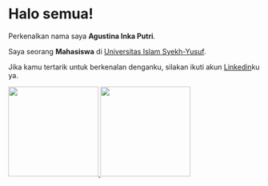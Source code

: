 # Halo semua! 

Perkenalkan nama saya **Agustina Inka Putri**.<br>

Saya seorang **Mahasiswa** di [Universitas Islam Syekh-Yusuf](https://unis.ac.id/).<br>

Jika kamu tertarik untuk berkenalan denganku, silakan ikuti akun [Linkedin](https://www.linkedin.com/in/agustinaofficiall/)ku ya.

<p align="left">
<a href="https://github.com/Agustinaaip">
  <img height="180em" src="https://github-readme-stats-eight-theta.vercel.app/api?username=penuliscode&show_icons=true&theme=algolia&include_all_commits=true&count_private=true"/>
  <img height="180em" src="https://github-readme-stats-eight-theta.vercel.app/api/top-langs/?username=penuliscode&layout=compact&theme=algolia"/>
</a>
</p>

